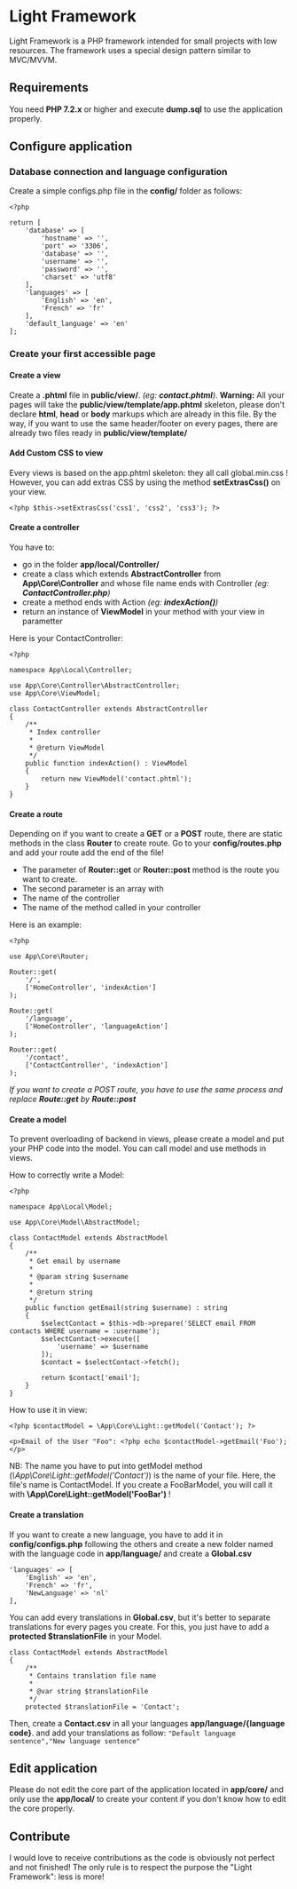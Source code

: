 # Light Framework

Light Framework is a PHP framework intended for small projects with low resources. The framework uses a special design pattern similar to MVC/MVVM.

## Requirements
You need **PHP 7.2.x** or higher and execute **dump.sql** to use the application properly.

## Configure application

### Database connection and language configuration
Create a simple configs.php file in the **config/** folder as follows:
    
    <?php
    
    return [
        'database' => [
            'hostname' => '',
            'port' => '3306',
            'database' => '',
            'username' => '',
            'password' => '',
            'charset' => 'utf8'
        ],
        'languages' => [
            'English' => 'en',
            'French' => 'fr'
        ],
        'default_language' => 'en'
    ];

### Create your first accessible page
#### Create a view
Create a **.phtml** file in **public/view/**. *(eg: **contact.phtml**)*.
**Warning:** All your pages will take the **public/view/template/app.phtml** skeleton, please don't declare **html**, **head** or **body** markups which are already in this file.
By the way, if you want to use the same header/footer on every pages, there are already two files ready in **public/view/template/**

#### Add Custom CSS to view
Every views is based on the app.phtml skeleton: they all call global.min.css ! However, you can add extras CSS by using the method **setExtrasCss()** on your view.
    
    <?php $this->setExtrasCss('css1', 'css2', 'css3'); ?>

#### Create a controller
You have to:
- go in the folder **app/local/Controller/**
- create a class which extends **AbstractController** from **App\Core\Controller** and whose file name ends with Controller *(eg: **ContactController.php**)*
- create a method ends with Action *(eg: **indexAction()**)*
- return an instance of **ViewModel** in your method with your view in parametter

Here is your ContactController:
    
    <?php
    
    namespace App\Local\Controller;
    
    use App\Core\Controller\AbstractController;
    use App\Core\ViewModel;
    
    class ContactController extends AbstractController
    {
        /**
         * Index controller
         *
         * @return ViewModel
         */
        public function indexAction() : ViewModel
        {
            return new ViewModel('contact.phtml');
        }
    }

#### Create a route
Depending on if you want to create a **GET** or a **POST** route, there are static methods in the class **Router** to create route. Go to your **config/routes.php** and add your route add the end of the file!

- The parameter of **Router::get** or **Router::post** method is the route you want to create.
- The second parameter is an array with
 - The name of the controller
 - The name of the method called in your controller

Here is an example:
    
    <?php
    
    use App\Core\Router;
    
    Router::get(
        '/',
        ['HomeController', 'indexAction']
    );
    
    Route::get(
        '/language',
        ['HomeController', 'languageAction']
    );
    
    Router::get(
        '/contact',
        ['ContactController', 'indexAction']
    );
*If you want to create a POST route, you have to use the same process and replace **Route::get** by **Route::post***

#### Create a model
To prevent overloading of backend in views, please create a model and put your PHP code into the model. You can call model and use methods in views.

How to correctly write a Model:
    
    <?php
    
    namespace App\Local\Model;
    
    use App\Core\Model\AbstractModel;
    
    class ContactModel extends AbstractModel
    {
        /**
         * Get email by username
         *
         * @param string $username
         *
         * @return string
         */
        public function getEmail(string $username) : string
        {
            $selectContact = $this->db->prepare('SELECT email FROM contacts WHERE username = :username');
            $selectContact->execute([
                'username' => $username
            ]);
            $contact = $selectContact->fetch();
        
            return $contact['email'];
        }
    }
How to use it in view:
    
    <?php $contactModel = \App\Core\Light::getModel('Contact'); ?>
    
    <p>Email of the User "Foo": <?php echo $contactModel->getEmail('Foo');</p>

NB: The name you have to put into getModel method (*\App\Core\Light::getModel('Contact')*) is the name of your file. Here, the file's name is ContactModel. If you create a FooBarModel, you will call it with **\App\Core\Light::getModel('FooBar')** !

#### Create a translation
If you want to create a new language, you have to add it in **config/configs.php** following the others and create a new folder named with the language code in **app/language/** and create a **Global.csv**
    
    'languages' => [
        'English' => 'en',
        'French' => 'fr',
        'NewLanguage' => 'nl'
    ],
You can add every translations in **Global.csv**, but it's better to separate translations for every pages you create. For this, you just have to add a **protected $translationFile** in your Model.
    
    class ContactModel extends AbstractModel
    {
        /**
         * Contains translation file name
         *
         * @var string $translationFile
         */
        protected $translationFile = 'Contact';
Then, create a **Contact.csv** in all your languages **app/language/{language code}**. and add your translations as follow:
`"Default language sentence","New language sentence"`

## Edit application
Please do not edit the core part of the application located in **app/core/** and only use the **app/local/** to create your content if you don't know how to edit the core properly.

## Contribute
I would love to receive contributions as the code is obviously not perfect and not finished! The only rule is to respect the purpose the "Light Framework": less is more!
